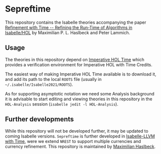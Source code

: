 # Sepreftime

This repository contains the Isabelle theories accompanying the paper [Refinement with Time -- Refining the Run-Time of Algorithms in Isabelle/HOL](https://drops.dagstuhl.de/opus/volltexte/2019/11075/) by Maximilian P. L. Haslbeck and Peter Lammich.

## Usage

The theories in this repository depend on [Imperative HOL Time](https://github.com/bzhan/Imperative_HOL_Time) which provides a verification environment for Imperative HOL with Time Credits.

The easiest way of making Imperative HOL Time available is to download it, and add its path to the local `ROOTS` file (usually in `~/.isabelle/Isabelle2021/ROOTS`).

As for supporting asymptotic notation we need some Analysis background it is advisable to start editing and viewing theories in this repository in the `HOL-Analysis` session (`isabelle jedit -l HOL-Analysis`).

## Further developments

While this repository will not be developed further, it may be updated to coming Isabelle versions.
`Sepreftime` is further developed in [Isabelle-LLVM with Time](https://www21.in.tum.de/~haslbema/llvm-time/), were we extend `NREST` to support multiple currencies and currency refinement.
This repository is maintained by [Maximilian Haslbeck](https://www21.in.tum.de/~haslbema/).
